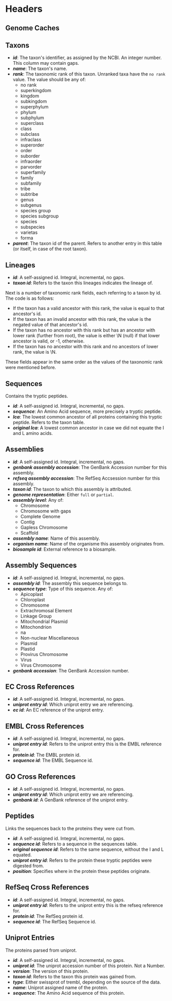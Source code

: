 
Headers
=======

Genome Caches
-------------

Taxons
------
 - ***id***: The taxon's identifier, as assigned by the NCBI. An
   integer number. This column may contain gaps.
 - ***name***: The taxon's name.
 - ***rank***: The taxonomic rank of this taxon. Unranked taxa have
   the `no rank` value. The value should be any of:
   * no rank
   * superkingdom
   * kingdom
   * subkingdom
   * superphylum
   * phylum
   * subphylum
   * superclass
   * class
   * subclass
   * infraclass
   * superorder
   * order
   * suborder
   * infraorder
   * parvorder
   * superfamily
   * family
   * subfamily
   * tribe
   * subtribe
   * genus
   * subgenus
   * species group
   * species subgroup
   * species
   * subspecies
   * varietas
   * forma
 - ***parent***: The taxon id of the parent. Refers to another entry
   in this table (or itself, in case of the root taxon).

Lineages
--------

 - ***id***: A self-assigned id. Integral, incremental, no gaps.
 - ***taxon id***: Refers to the taxon this lineages indicates the
   lineage of.

Next is a number of taxonomic rank fields, each referring to a taxon
by id. The code is as follows:
 - If the taxon has a valid ancestor with this rank, the value is
   equal to that ancestor's id.
 - If the taxon has an invalid ancestor with this rank, the value is
   the negated value of that ancestor's id.
 - If the taxon has no ancestor with this rank but has an ancestor
   with lower rank (further from root), the value is either \N (null)
   if that lower ancestor is valid, or -1, otherwise.
 - If the taxon has no ancestor with this rank and no ancestors of
   lower rank, the value is \N.

These fields appear in the same order as the values of the taxonomic
rank were mentioned before.

Sequences
---------

Contains the tryptic peptides.

 - ***id***: A self-assigned id. Integral, incremental, no gaps.
 - ***sequence***: An Amino Acid sequence, more precisely a tryptic
   peptide.
 - ***lca***: The lowest common ancestor of all proteins containing
   this tryptic peptide. Refers to the taxon table.
 - ***original lca***: A lowest common ancestor in case we did not
   equate the I and L amino acids.

Assemblies
----------

 - ***id***: A self-assigned id. Integral, incremental, no gaps.
 - ***genbank assembly accession***: The GenBank Accession number for
   this assembly.
 - ***refseq assembly accession***: The RefSeq Accsession number for
   this assembly.
 - ***taxon id***: The taxon to which this assembly is attributed.
 - ***genome representation***: Either `full` or `partial`.
 - ***assembly level***: Any of:
   * Chromosome
   * Chromosome with gaps
   * Complete Genome
   * Contig
   * Gapless Chromosome
   * Scaffold
 - ***assembly name***: Name of this assembly.
 - ***organism name***: Name of the organisme this assembly originates
   from.
 - ***biosample id***: External reference to a biosample.

Assembly Sequences
------------------

 - ***id***: A self-assigned id. Integral, incremental, no gaps.
 - ***assembly id***: The assembly this sequence belongs to.
 - ***sequence type***: Type of this sequence. Any of:
   * Apicoplast
   * Chloroplast
   * Chromosome
   * Extrachromosal Element
   * Linkage Group
   * Mitochondrial Plasmid
   * Mitochondrion
   * na
   * Non-nuclear Miscellaneous
   * Plasmid
   * Plastid
   * Provirus Chromosome
   * Virus
   * Virus Chromosome
 - ***genbank accession***: The GenBank Accession number.

EC Cross References
-------------------

 - ***id***: A self-assigned id. Integral, incremental, no gaps.
 - ***uniprot entry id***: Which uniprot entry we are referencing.
 - ***ec id***: An EC reference of the uniprot entry.

EMBL Cross References
---------------------

 - ***id***: A self-assigned id. Integral, incremental, no gaps.
 - ***uniprot entry id***: Refers to the uniprot entry this is the
   EMBL reference for.
 - ***protein id***: The EMBL protein id.
 - ***sequence id***: The EMBL Sequence id.

GO Cross References
-------------------

 - ***id***: A self-assigned id. Integral, incremental, no gaps.
 - ***uniprot entry id***: Which uniprot entry we are referencing.
 - ***genbank id***: A GenBank reference of the uniprot entry.

Peptides
--------

Links the sequences back to the proteins they were cut from.

 - ***id***: A self-assigned id. Integral, incremental, no gaps.
 - ***sequence id***: Refers to a sequence in the sequences table.
 - ***original sequence id***: Refers to the same sequence, without
   the I and L equated.
 - ***uniprot entry id***: Refers to the protein these tryptic
   peptides were digested from.
 - ***position***: Specifies where in the protein these peptides
   originate.

RefSeq Cross References
-----------------------

 - ***id***: A self-assigned id. Integral, incremental, no gaps.
 - ***uniprot entry id***: Refers to the uniprot entry this is the
   refseq reference for.
 - ***protein id***: The RefSeq protein id.
 - ***sequence id***: The RefSeq Sequence id.

Uniprot Entries
---------------

The proteins parsed from uniprot.

 - ***id***: A self-assigned id. Integral, incremental, no gaps.
 - ***uniprot id***: The uniprot accession number of this protein. Not
   a Number.
 - ***version***: The version of this protein.
 - ***taxon id***: Refers to the taxon this protein was gained from.
 - ***type***: Either swissprot of trembl, depending on the source of
   the data.
 - ***name***: Uniprot assigned name of the protein.
 - ***sequence***: The Amino Acid sequence of this protein.

